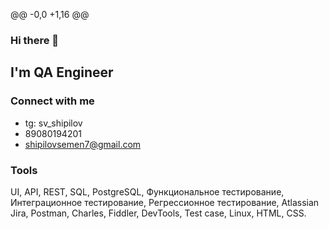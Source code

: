 @@ -0,0 +1,16 @@
### Hi there 👋

## I'm QA Engineer

### Connect with me

- tg: sv_shipilov
- 89080194201
- shipilovsemen7@gmail.com


### Tools
UI,
API,
REST,
SQL,
PostgreSQL,
Функциональное тестирование,
Интеграционное тестирование,
Регрессионное тестирование,
Atlassian Jira,
Postman,
Charles,
Fiddler,
DevTools,
Test case,
Linux,
HTML,
CSS.
